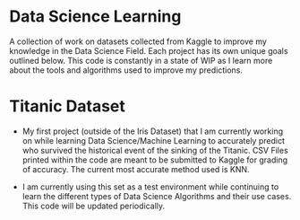 # Data Science Learning
A collection of work on datasets collected from Kaggle to improve my knowledge in the Data Science Field. Each project has its own unique goals outlined below. This code is constantly in a state of WIP as I learn more about the tools and algorithms used to improve my predictions.

# Titanic Dataset
* My first project (outside of the Iris Dataset) that I am currently working on while learning Data Science/Machine Learning to accurately predict who survived the historical event of the sinking of the Titanic. CSV Files printed within the code are meant to be submitted to Kaggle for grading of accuracy. The current most accurate method used is KNN.

* I am currently using this set as a test environment while continuing to learn the different types of Data Science Algorithms and their use cases. This code will be updated periodically.
